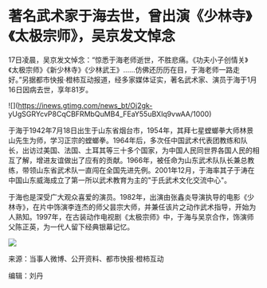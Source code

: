 # 著名武术家于海去世，曾出演《少林寺》《太极宗师》，吴京发文悼念

17日凌晨，吴京发文悼念：“惊悉于海老师逝世，不胜悲痛。《功夫小子创情关》《太极宗师》《新少林寺》《少林武王》……仿佛还历历在目，于海老师一路走好。”另据都市快报·橙柿互动报道，经多家媒体证实，著名武术家、演员于海于1月16日因病去世，享年81岁。

![](https://inews.gtimg.com/news_bt/Oj2gk-
yUgSGRYcvP8CqCBFRMbQuMB4_FEaY55uBXlq9vwAA/1000)

于海于1942年7月18日出生于山东省烟台市，1954年，其拜七星螳螂拳大师林景山先生为师，学习正宗的螳螂拳。1964年后，多次任中国武术代表团教练和队长，出访过美国、法国、土耳其等三十多个国家，为中国人民同世界各国人民的相互了解，增进友谊做出了应有的贡献。1966年，被任命为山东武术队队长兼总教练，带领山东省武术队一直闯在全国先进先例。2001年12月，于海率其子于涛在中国山东威海成立了第一所以武术教育为主的"于氏武术文化交流中心"。

于海也是深受广大观众喜爱的演员。1982年，出演由张鑫炎导演执导的电影《少林寺》，在片中饰演李连杰的师父昙宗大师，并兼任该片之动作武术指导，开始为人熟知。1997年，在古装动作电视剧《太极宗师》中，于海与吴京合作，饰演师父陈正英，为一代人留下经典银幕记忆。

![](https://inews.gtimg.com/news_bt/O0poXv9TesAbFL0kf37ivPLbLiHGTR66lNGCJ7qUE0NwwAA/1000)

来源：当事人微博、公开资料、都市快报·橙柿互动

编辑：刘丹

